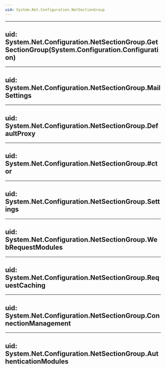 ```yaml
---
uid: System.Net.Configuration.NetSectionGroup
---
```


---
uid: System.Net.Configuration.NetSectionGroup.GetSectionGroup(System.Configuration.Configuration)
---

---
uid: System.Net.Configuration.NetSectionGroup.MailSettings
---

---
uid: System.Net.Configuration.NetSectionGroup.DefaultProxy
---

---
uid: System.Net.Configuration.NetSectionGroup.#ctor
---

---
uid: System.Net.Configuration.NetSectionGroup.Settings
---

---
uid: System.Net.Configuration.NetSectionGroup.WebRequestModules
---

---
uid: System.Net.Configuration.NetSectionGroup.RequestCaching
---

---
uid: System.Net.Configuration.NetSectionGroup.ConnectionManagement
---

---
uid: System.Net.Configuration.NetSectionGroup.AuthenticationModules
---
